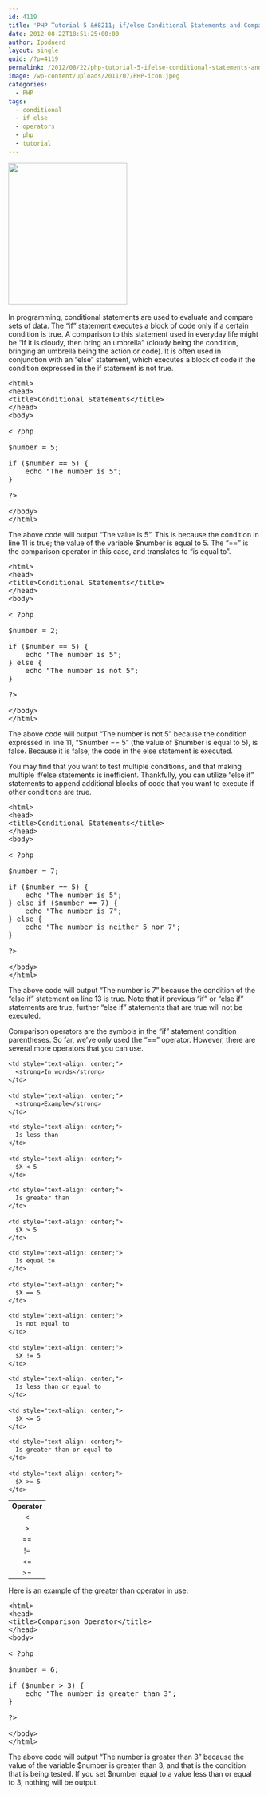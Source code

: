 ```yaml
---
id: 4119
title: 'PHP Tutorial 5 &#8211; if/else Conditional Statements and Comparison Operators'
date: 2012-08-22T18:51:25+00:00
author: Ipodnerd
layout: single
guid: /?p=4119
permalink: /2012/08/22/php-tutorial-5-ifelse-conditional-statements-and-comparison-operators/
image: /wp-content/uploads/2011/07/PHP-icon.jpeg
categories:
  - PHP
tags:
  - conditional
  - if else
  - operators
  - php
  - tutorial
---
```

[<img class="aligncenter size-full wp-image-2185" title="PHP icon" src="/wp-content/uploads/2011/07/PHP-icon.jpeg" alt="" width="238" height="283" srcset="/wp-content/uploads/2011/07/PHP-icon.jpeg 238w, /wp-content/uploads/2011/07/PHP-icon-180x214.jpeg 180w" sizes="(max-width: 238px) 100vw, 238px" />](/wp-content/uploads/2011/07/PHP-icon.jpeg)

In programming, conditional statements are used to evaluate and compare sets of data. The &#8220;if&#8221; statement executes a block of code only if a certain condition is true. A comparison to this statement used in everyday life might be &#8220;If it is cloudy, then bring an umbrella&#8221; (cloudy being the condition, bringing an umbrella being the action or code). It is often used in conjunction with an &#8220;else&#8221; statement, which executes a block of code if the condition expressed in the if statement is not true.

<pre class="prettyprint linenumstrigger linenums lang-HTML">&lt;html&gt;
&lt;head&gt;
&lt;title&gt;Conditional Statements&lt;/title&gt;
&lt;/head&gt;
&lt;body&gt;
 
&lt; ?php

$number = 5;

if ($number == 5) {
	echo "The number is 5";
}

?&gt;

&lt;/body&gt;
&lt;/html&gt;
</pre>

The above code will output &#8220;The value is 5&#8221;. This is because the condition in line 11 is true; the value of the variable $number is equal to 5. The &#8220;==&#8221; is the comparison operator in this case, and translates to &#8220;is equal to&#8221;.

<pre class="prettyprint linenumstrigger linenums lang-HTML">&lt;html&gt;
&lt;head&gt;
&lt;title&gt;Conditional Statements&lt;/title&gt;
&lt;/head&gt;
&lt;body&gt;
 
&lt; ?php

$number = 2;

if ($number == 5) {
	echo "The number is 5";
} else {
	echo "The number is not 5";
}

?&gt;

&lt;/body&gt;
&lt;/html&gt;
</pre>

The above code will output &#8220;The number is not 5&#8221; because the condition expressed in line 11, &#8220;$number == 5&#8221; (the value of $number is equal to 5), is false. Because it is false, the code in the else statement is executed.

You may find that you want to test multiple conditions, and that making multiple if/else statements is inefficient. Thankfully, you can utilize &#8220;else if&#8221; statements to append additional blocks of code that you want to execute if other conditions are true.

<pre class="prettyprint linenumstrigger linenums lang-HTML">&lt;html&gt;
&lt;head&gt;
&lt;title&gt;Conditional Statements&lt;/title&gt;
&lt;/head&gt;
&lt;body&gt;
 
&lt; ?php

$number = 7;

if ($number == 5) {
	echo "The number is 5";
} else if ($number == 7) {
	echo "The number is 7";
} else {
	echo "The number is neither 5 nor 7";
}

?&gt;

&lt;/body&gt;
&lt;/html&gt;
</pre>

The above code will output &#8220;The number is 7&#8221; because the condition of the &#8220;else if&#8221; statement on line 13 is true. Note that if previous &#8220;if&#8221; or &#8220;else if&#8221; statements are true, further &#8220;else if&#8221; statements that are true will not be executed.

Comparison operators are the symbols in the &#8220;if&#8221; statement condition parentheses. So far, we&#8217;ve only used the &#8220;==&#8221; operator. However, there are several more operators that you can use.

<table border="0" align="center">
  <tr>
    <td style="text-align: center;">
      <strong>Operator</strong>
    </td>
    
    <td style="text-align: center;">
      <strong>In words</strong>
    </td>
    
    <td style="text-align: center;">
      <strong>Example</strong>
    </td>
  </tr>
  
  <tr>
    <td style="text-align: center;">
      <
    </td>
    
    <td style="text-align: center;">
      Is less than
    </td>
    
    <td style="text-align: center;">
      $X < 5
    </td>
  </tr>
  
  <tr>
    <td style="text-align: center;">
      >
    </td>
    
    <td style="text-align: center;">
      Is greater than
    </td>
    
    <td style="text-align: center;">
      $X > 5
    </td>
  </tr>
  
  <tr>
    <td style="text-align: center;">
      ==
    </td>
    
    <td style="text-align: center;">
      Is equal to
    </td>
    
    <td style="text-align: center;">
      $X == 5
    </td>
  </tr>
  
  <tr>
    <td style="text-align: center;">
      !=
    </td>
    
    <td style="text-align: center;">
      Is not equal to
    </td>
    
    <td style="text-align: center;">
      $X != 5
    </td>
  </tr>
  
  <tr>
    <td style="text-align: center;">
      <=
    </td>
    
    <td style="text-align: center;">
      Is less than or equal to
    </td>
    
    <td style="text-align: center;">
      $X <= 5
    </td>
  </tr>
  
  <tr>
    <td style="text-align: center;">
      >=
    </td>
    
    <td style="text-align: center;">
      Is greater than or equal to
    </td>
    
    <td style="text-align: center;">
      $X >= 5
    </td>
  </tr>
</table>

Here is an example of the greater than operator in use:

<pre class="prettyprint linenumstrigger linenums lang-HTML">&lt;html&gt;
&lt;head&gt;
&lt;title&gt;Comparison Operator&lt;/title&gt;
&lt;/head&gt;
&lt;body&gt;
 
&lt; ?php

$number = 6;

if ($number &gt; 3) {
	echo "The number is greater than 3";
}

?&gt;

&lt;/body&gt;
&lt;/html&gt;
</pre>

The above code will output &#8220;The number is greater than 3&#8221; because the value of the variable $number is greater than 3, and that is the condition that is being tested. If you set $number equal to a value less than or equal to 3, nothing will be output.
